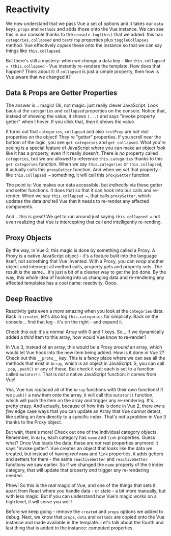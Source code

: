 # Reactivity

We now understand that we pass Vue a set of options and it takes our `data` keys,
`props` and `methods` and adds those onto the Vue instance. We can see this in
our console thanks to the `console.log(this)` that we added: this has
`categories`, `collapsed` and `testProp` properties plus  `toggleCollapses` method.
Vue effectively *copies* these onto the instance so that we can say things like
`this.collapsed`.

But there's still a mystery: when we *change* a data key - like
`this.collapsed = !this.collapsed` - Vue instantly re-renders the template. How
does that happen? Think about it: if `collapsed` is just a simple property, then
how is Vue aware that we changed it?

## Data & Props are Getter Properties

The answer is... magic! Ok, not magic: just really clever JavaScript. Look back
at the `categories` and `collapsed` properties on the console. Notice that, instead
of showing the value, it shows `(...)` and says "invoke property getter" when I
hover. If you click that, *then* it shows the value.

It turns out that `categories`, `collapsed` and also `testProp` are *not* real
properties on the object! They're "getter" properties. If you scroll near the bottom
of the logic, you see `get categories` and `get collapsed`. What you're seeing is
a special feature of JavaScript where you can make an object *look* like it has
a property, even if it really doesn't. There is *no* property called `categories`,
but we *are* allowed to reference `this.categories` thanks to this `get categories`
function. When we say `this.categories` or `this.collapsed`, it actually calls
this `proxyGetter` function. And when we *set* that property - like
`this.collapsed =` something, it will call this `proxySetter` function.

The point is: Vue makes our data accessible, but *indirectly* via these getter and
setter functions. It does that so that it can hook into our calls and re-render.
When we say `this.collapsed =`, that calls `proxySetter`, which updates the data
*and* tell Vue that it needs to re-render any affected components.

And... this is great! We get to run around just saying `this.collapsed =` not
even realizing that Vue is intercepting that call and intelligently re-rending.

## Proxy Objects

By the way, in Vue 3, this magic is done by something called a Proxy. A Proxy is
a native JavaScript object - it's a feature built into the language itself, not
something that Vue invented. With a Proxy, you can *wrap* another object and
intercept all method calls, property gets and property sets. The result is the
same... it's just a bit of a cleaner way to get the job done. By the way, this
*whole* idea of hooking into us changing data and re-rendering any affected
templates has a cool name: reactivity. Oooo.

## Deep Reactive

Reactivity gets even a *more* amazing when you look at the `categories` data. Back
in `created`, let's also log `this.categories` for simplicity. Back on the console...
find that log - it's on the right - and expand it.

Check this out: it's a normal Array with 0 and 1 keys. So... if we dynamically
added a *third* item to this array, how would Vue know to re-render?

In Vue 3, instead of an array, this would be a Proxy *around* an array, which
would let Vue hook into the new item being added. How is it done in Vue 2? Check
out this `__proto__` key. This is a fancy place where we can see all the methods
that exist in `Array`, which is an object in JavaScript. S, you can call `.pop`,
`.push()` or any of these. But check it out: each is set to a function called
`mutator()`. That is *not* a native JavaScript function: it comes from Vue!

Yea, Vue has *replaced* all of the `Array` functions with their *own* functions!
If we `push()` a new item onto the array, it will call this `mutator()` function,
which will push the item on the array *and* trigger any re-rendering. It's... pretty
crazy. And actually, because of how this is done in Vue 2, there *are* a *few*
edge case ways that you can update an Array that Vue *cannot* detect, like setting
an item directly to a specific index. That's not a problem in Vue 3 thanks to the
Proxy object.

But wait, there's more! Check out one of the individual category objects. Remember,
in `data`, each category has `name` and `link` properties. Guess what? Once Vue
loads the data, these are *not* real properties anymore: it says "invoke getter".
Vue creates an object that *looks* like the data we created, but instead of having
*real* `name` and `link` properties, it adds getters and setters for them - the
same `reactiveGetter` and `reactiveSetter` functions we saw earlier. So if we
changed the `name` property of the `0` index category, that will update that
property *and* trigger any re-rendering needed.

Phew! So this is the *real* magic of Vue, and one of the things that sets it apart
from React where you handle data - or state - a bit more manually, but with less
magic. But if you can understand how Vue's magic works on a high level, it will
serve you well!

Before we keep going - remove the `created` and `props` options we added to debug.
Next, we know that `props`, `data` and `methods` are copied onto the Vue instance
and made available in the template. Let's talk about the fourth and last thing
that is added to the instance: computed properties.
